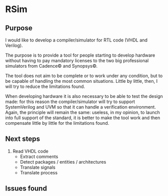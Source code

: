 # RSim

## Purpose

I would like to develop a compiler/simulator for RTL code (VHDL and Verilog).

The purpose is to provide a tool for people starting to develop hardware without
having to pay mandatory licenses to the two big professional simulators from
Cadence© and Synopsys©.

The tool does not aim to be complete or to work under any condition, but to be
capable of handling the most common situations. Little by little, then, I will
try to reduce the limitations found.

When developing hardware it is also necessary to be able to test the design
made: for this reason the compiler/simulator will try to support SystemVerilog
and UVM so that it can handle a verification environment. Again, the principle
will remain the same: useless, in my opinion, to launch into full support of
the standard, it is better to make the tool work and then compensate little by
little for the limitations found.

## Next steps

1. Read VHDL code
   - Extract comments
   - Detect packages / entities / architectures
   - Translate signals
   - Translate process

## Issues found
